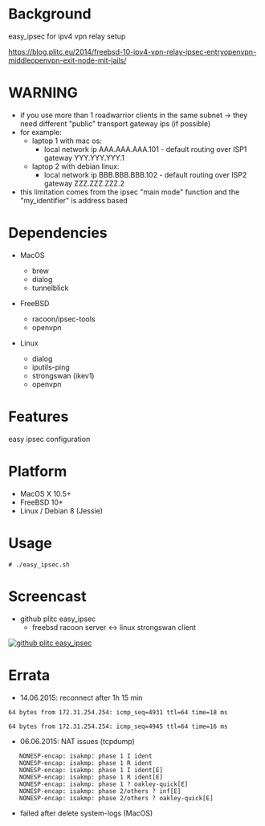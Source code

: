 
Background
==========
easy_ipsec for ipv4 vpn relay setup

https://blog.plitc.eu/2014/freebsd-10-ipv4-vpn-relay-ipsec-entryopenvpn-middleopenvpn-exit-node-mit-jails/

WARNING
=======
* if you use more than 1 roadwarrior clients in the same subnet -> they need different "public" transport gateway ips (if possible)
* for example:
   * laptop 1 with mac os:
     * local network ip AAA.AAA.AAA.101 - default routing over ISP1 gateway YYY.YYY.YYY.1
   * laptop 2 with debian linux:
     * local network ip BBB.BBB.BBB.102 - default routing over ISP2 gateway ZZZ.ZZZ.ZZZ.2
* this limitation comes from the ipsec "main mode" function and the "my_identifier" is address based

Dependencies
============
* MacOS
   * brew
   * dialog
   * tunnelblick

* FreeBSD
   * racoon/ipsec-tools
   * openvpn

* Linux
   * dialog
   * iputils-ping
   * strongswan (ikev1)
   * openvpn

Features
========
easy ipsec configuration

Platform
========
* MacOS X 10.5+
* FreeBSD 10+
* Linux / Debian 8 (Jessie)

Usage
=====
    # ./easy_ipsec.sh

Screencast
==========
* github plitc easy_ipsec
  * freebsd racoon server <-> linux strongswan client

[![github plitc easy_ipsec](https://img.youtube.com/vi/GX6whhD096Y/0.jpg)](https://www.youtube.com/watch?v=GX6whhD096Y)

Errata
======
* 14.06.2015: reconnect after 1h 15 min
```
64 bytes from 172.31.254.254: icmp_seq=4931 ttl=64 time=18 ms

64 bytes from 172.31.254.254: icmp_seq=4945 ttl=64 time=16 ms
```

* 06.06.2015: NAT issues (tcpdump)
```
   NONESP-encap: isakmp: phase 1 I ident
   NONESP-encap: isakmp: phase 1 R ident
   NONESP-encap: isakmp: phase 1 I ident[E]
   NONESP-encap: isakmp: phase 1 R ident[E]
   NONESP-encap: isakmp: phase 1 ? oakley-quick[E]
   NONESP-encap: isakmp: phase 2/others ? inf[E]
   NONESP-encap: isakmp: phase 2/others ? oakley-quick[E]
```

* failed after delete system-logs (MacOS)

